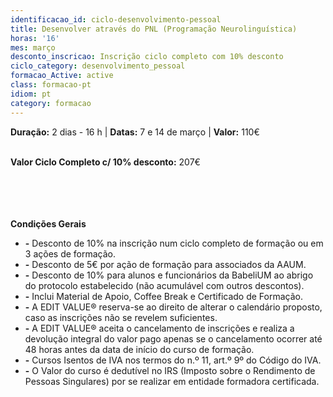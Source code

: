 ```yaml
---
identificacao_id: ciclo-desenvolvimento-pessoal
title: Desenvolver através do PNL (Programação Neurolinguística)
horas: '16'
mes: março
desconto_inscricao: Inscrição ciclo completo com 10% desconto
ciclo_category: desenvolvimento_pessoal
formacao_Active: active
class: formacao-pt
idiom: pt
category: formacao
---
```

**Duração:** 2 dias - 16 h  |  **Datas:** 7 e 14 de março  |  **Valor:** 110€<br><br>

**Valor Ciclo Completo c/ 10% desconto:** 207€<br><br><br><br><br>

**Condições Gerais**

+ **\-** Desconto de 10% na inscrição num ciclo completo de formação ou em 3 ações de formação.
+ **\-** Desconto de 5€ por ação de formação para associados da AAUM.
+ **\-** Desconto de 10% para alunos e funcionários da BabeliUM ao abrigo do protocolo estabelecido (não acumulável com outros descontos).
+ **\-** Inclui Material de Apoio, Coffee Break e Certificado de Formação.
+ **\-** A EDIT VALUE® reserva-se ao direito de alterar o calendário proposto, caso as inscrições não se revelem suficientes.
+ **\-** A EDIT VALUE® aceita o cancelamento de inscrições e realiza a devolução integral do valor pago apenas se o cancelamento ocorrer até 48 horas antes da data de início do curso de formação.
+ **\-** Cursos Isentos de IVA nos termos do n.º 11, art.º 9º do Código do IVA.
+ **\-** O Valor do curso é dedutível no IRS (Imposto sobre o Rendimento de Pessoas Singulares) por se realizar em entidade formadora certificada.
